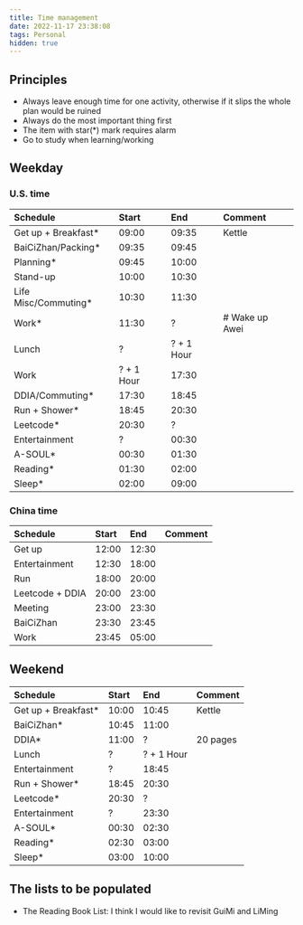 ```yaml
---
title: Time management
date: 2022-11-17 23:38:08
tags: Personal
hidden: true
---
```


## Principles

* Always leave enough time for one activity, otherwise if it slips the whole plan would be ruined
* Always do the most important thing first
* The item with star(*) mark requires alarm
* Go to study when learning/working

## Weekday

### U.S. time

| Schedule                  | Start     | End       | Comment           |
| :------------------------ | :-------- | :-------- | :---------------- |
| Get up + Breakfast*       | 09:00     | 09:35     | Kettle            |
| BaiCiZhan/Packing*        | 09:35     | 09:45     |                   |
| Planning*                 | 09:45     | 10:00     |                   |
| Stand-up                  | 10:00     | 10:30     |                   |
| Life Misc/Commuting*      | 10:30     | 11:30     |                   |
| Work*                     | 11:30     | ?         | # Wake up Awei    |
| Lunch                     | ?         | ? + 1 Hour|                   |
| Work                      | ? + 1 Hour| 17:30     |                   |
| DDIA/Commuting*           | 17:30     | 18:45     |                   |
| Run + Shower*             | 18:45     | 20:30     |                   |
| Leetcode*                 | 20:30     | ?         |                   |
| Entertainment             | ?         | 00:30     |                   |
| A-SOUL*                   | 00:30     | 01:30     |                   |
| Reading*                  | 01:30     | 02:00     |                   |
| Sleep*                    | 02:00     | 09:00     |                   |

### China time

| Schedule                  | Start     | End       | Comment           |
| :------------------------ | :-------- | :-------- | :---------------- |
| Get up                    | 12:00     | 12:30     |                   |
| Entertainment             | 12:30     | 18:00     |                   |
| Run                       | 18:00     | 20:00     |                   |
| Leetcode + DDIA           | 20:00     | 23:00     |                   |
| Meeting                   | 23:00     | 23:30     |                   |
| BaiCiZhan                 | 23:30     | 23:45     |                   |
| Work                      | 23:45     | 05:00     |                   |

## Weekend

| Schedule                  | Start     | End       | Comment           |
| :------------------------ | :-------- | :-------- | :---------------- |
| Get up + Breakfast*       | 10:00     | 10:45     | Kettle            |
| BaiCiZhan*                | 10:45     | 11:00     |                   |
| DDIA*                     | 11:00     | ?         | 20 pages          |
| Lunch                     | ?         | ? + 1 Hour|                   |
| Entertainment             | ?         | 18:45     |                   |
| Run + Shower*             | 18:45     | 20:30     |                   |
| Leetcode*                 | 20:30     | ?         |                   |
| Entertainment             | ?         | 23:30     |                   |
| A-SOUL*                   | 00:30     | 02:30     |                   |
| Reading*                  | 02:30     | 03:00     |                   |
| Sleep*                    | 03:00     | 10:00     |                   |

## The lists to be populated

* The Reading Book List: I think I would like to revisit GuiMi and LiMing
